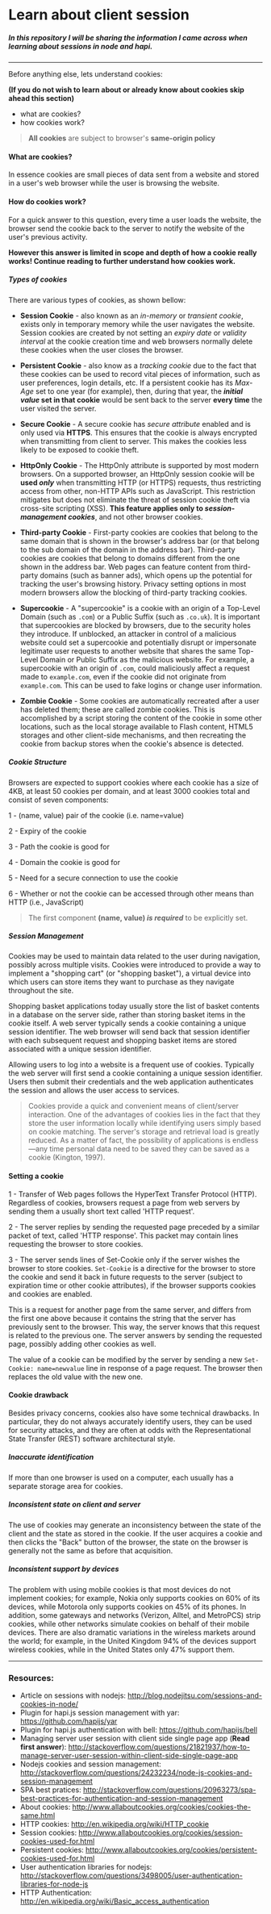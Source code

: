 # Learn about client session

##### In this repository I will be sharing the information I came across when learning about sessions in node and hapi.

---

Before anything else, lets understand cookies:

**(If you do not wish to learn about or already know about cookies skip ahead this section)**
- what are cookies?
- how cookies work?

> **All cookies** are subject to browser's **same-origin policy**

#### What are cookies?

In essence cookies are small pieces of data sent from a website and stored in a user's
web browser while the user is browsing the website.

#### How do cookies work?

For a quick answer to this question, every time a user loads the website, the browser
send the cookie back to the server to notify the website of the user's previous activity.

**However this answer is limited in scope and depth of how a cookie really works!
Continue reading to further understand how cookies work.**

##### Types of cookies

There are various types of cookies, as shown bellow:

- **Session Cookie** - also known as an _in-memory_ or _transient cookie_, exists only in temporary memory while the user navigates the website.
Session cookies are created by not setting an *expiry date* or *validity interval* at the cookie creation time and web browsers normally delete
these cookies when the user closes the browser.

- **Persistent Cookie** - also know as a _tracking cookie_ due to the fact that these cookies can be used to record vital pieces of information, such as
user preferences, login details, etc. If a persistent cookie has its _Max-Age_ set to one year (for example), then, during that year, the **_initial value_ set in that
cookie** would be sent back to the server **every time** the user visited the server.

- **Secure Cookie** - A secure cookie has *secure attribute* enabled and is only used via **HTTPS**. This ensures that
the cookie is always encrypted when transmitting from client to server. This makes the cookies less likely to be exposed to cookie theft.

- **HttpOnly Cookie** - The HttpOnly attribute is supported by most modern browsers. On a supported browser, an HttpOnly session cookie will be **used _only_** when
transmitting HTTP (or HTTPS) requests, thus restricting access from other, non-HTTP APIs such as JavaScript. This restriction mitigates but does not eliminate the
threat of session cookie theft via cross-site scripting (XSS). **This feature applies only to _session-management cookies_**, and not other browser cookies.

- **Third-party Cookie** - First-party cookies are cookies that belong to the same domain that is shown in the browser's address bar (or that belong to the sub
  domain of the domain in the address bar). Third-party cookies are cookies that belong to domains different from the one shown in the address bar. Web pages can feature
  content from third-party domains (such as banner ads), which opens up the potential for tracking the user's browsing history. Privacy setting options in most modern browsers
  allow the blocking of third-party tracking cookies.

- **Supercookie** - A "supercookie" is a cookie with an origin of a Top-Level Domain (such as `.com`) or a Public Suffix (such as `.co.uk`). It is important that supercookies
are blocked by browsers, due to the security holes they introduce. If unblocked, an attacker in control of a malicious website could set a supercookie and potentially disrupt or
impersonate legitimate user requests to another website that shares the same Top-Level Domain or Public Suffix as the malicious website. For example, a supercookie with an origin
of `.com`, could maliciously affect a request made to `example.com`, even if the cookie did not originate from `example.com`. This can be used to fake logins or change user information.

- **Zombie Cookie** - Some cookies are automatically recreated after a user has deleted them; these are called zombie cookies. This is accomplished by a script storing the content of
the cookie in some other locations, such as the local storage available to Flash content, HTML5 storages and other client-side mechanisms, and then recreating the cookie from backup stores
when the cookie's absence is detected.

##### Cookie Structure

Browsers are expected to support cookies where each cookie has a size of 4KB, at least 50 cookies per domain, and at least 3000 cookies total and consist of seven components:

1 - (name, value) pair of the cookie (i.e. name=value)

2 - Expiry of the cookie

3 - Path the cookie is good for

4 - Domain the cookie is good for

5 - Need for a secure connection to use the cookie

6 - Whether or not the cookie can be accessed through other means than HTTP (i.e., JavaScript)

>The first component **(name, value) _is required_** to be explicitly set.

##### Session Management

Cookies may be used to maintain data related to the user during navigation, possibly across multiple visits. Cookies were introduced to provide a way to implement a "shopping cart" (or "shopping basket"),
a virtual device into which users can store items they want to purchase as they navigate throughout the site.

Shopping basket applications today usually store the list of basket contents in a database on the server side, rather than storing basket items in the cookie itself. A web server typically sends a cookie
containing a unique session identifier. The web browser will send back that session identifier with each subsequent request and shopping basket items are stored associated with a unique session identifier.

Allowing users to log into a website is a frequent use of cookies. Typically the web server will first send a cookie containing a unique session identifier. Users then submit their credentials and the web
application authenticates the session and allows the user access to services.

>Cookies provide a quick and convenient means of client/server interaction. One of the advantages of cookies lies in the fact that they store the user information locally while identifying users simply based
>on cookie matching. The server's storage and retrieval load is greatly reduced. As a matter of fact, the possibility of applications is endless—any time personal data need to be saved they can be saved as a cookie (Kington, 1997).

#### Setting a cookie

1 - Transfer of Web pages follows the HyperText Transfer Protocol (HTTP). Regardless of cookies, browsers request a page from web servers by sending them a usually short text called 'HTTP request'.

2 - The server replies by sending the requested page preceded by a similar packet of text, called 'HTTP response'. This packet may contain lines requesting the browser to store cookies.

3 - The server sends lines of Set-Cookie only if the server wishes the browser to store cookies. `Set-Cookie` is a directive for the browser to store the cookie and send it back in future requests to the server
(subject to expiration time or other cookie attributes), if the browser supports cookies and cookies are enabled.

This is a request for another page from the same server, and differs from the first one above because it contains the string that the server has previously sent to the browser. This way, the server knows that
this request is related to the previous one. The server answers by sending the requested page, possibly adding other cookies as well.

The value of a cookie can be modified by the server by sending a new `Set-Cookie: name=newvalue` line in response of a page request. The browser then replaces the old value with the new one.

#### Cookie drawback

Besides privacy concerns, cookies also have some technical drawbacks. In particular, they do not always accurately identify users, they can be used for security attacks, and they are often at odds with the Representational State Transfer
(REST) software architectural style.

##### Inaccurate identification

If more than one browser is used on a computer, each usually has a separate storage area for cookies.

##### Inconsistent state on client and server

The use of cookies may generate an inconsistency between the state of the client and the state as stored in the cookie. If the user acquires a cookie and then clicks the "Back" button of the browser, the state on the browser is generally not the same as before that acquisition.

##### Inconsistent support by devices

The problem with using mobile cookies is that most devices do not implement cookies; for example, Nokia only supports cookies on 60% of its devices, while Motorola only supports cookies on 45% of its phones. In addition, some gateways and networks (Verizon, Alltel, and MetroPCS)
strip cookies, while other networks simulate cookies on behalf of their mobile devices. There are also dramatic variations in the wireless markets around the world; for example, in the United Kingdom 94% of the devices support wireless cookies, while in the United States only 47% support them.


---
### Resources:
- Article on sessions with nodejs: http://blog.nodejitsu.com/sessions-and-cookies-in-node/
- Plugin for hapi.js session management with yar: https://github.com/hapijs/yar
- Plugin for hapi.js authentication with bell: https://github.com/hapijs/bell
- Managing server user session with client side single page app (**Read first answer**): http://stackoverflow.com/questions/21821937/how-to-manage-server-user-session-within-client-side-single-page-app
- Nodejs cookies and session management: http://stackoverflow.com/questions/24232234/node-js-cookies-and-session-management
- SPA best pratices: http://stackoverflow.com/questions/20963273/spa-best-practices-for-authentication-and-session-management
- About cookies: http://www.allaboutcookies.org/cookies/cookies-the-same.html
- HTTP cookies: http://en.wikipedia.org/wiki/HTTP_cookie
- Session cookies: http://www.allaboutcookies.org/cookies/session-cookies-used-for.html
- Persistent cookies: http://www.allaboutcookies.org/cookies/persistent-cookies-used-for.html
- User authentication libraries for nodejs: http://stackoverflow.com/questions/3498005/user-authentication-libraries-for-node-js
- HTTP Authentication: http://en.wikipedia.org/wiki/Basic_access_authentication
